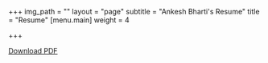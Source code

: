 +++
img_path = ""
layout = "page"
subtitle = "Ankesh Bharti's Resume"
title = "Resume"
[menu.main]
weight = 4

+++

<object data='https://raw.githubusercontent.com/shermisaurus/ankeshb/17627a03edafcd801bbca77fb6be7e4b51bb75d7/content/resume/Ankesh_Bharti_s_Resume.pdf' 
        type='application/pdf' 
        width='100%' 
        height='100%'>
</object>

<a href="https://raw.githubusercontent.com/shermisaurus/ankeshb/17627a03edafcd801bbca77fb6be7e4b51bb75d7/content/resume/Ankesh_Bharti_s_Resume.pdf">Download PDF</a></p>



